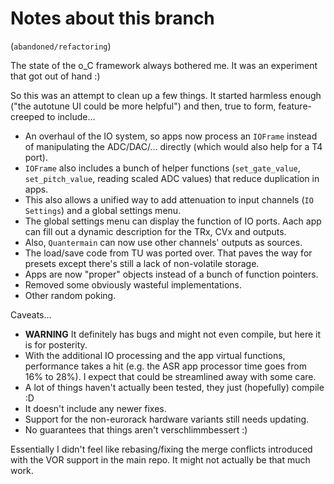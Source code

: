 # Notes about this branch
(`abandoned/refactoring`)

The state of the o\_C framework always bothered me. It was an experiment that got out of hand :)

So this was an attempt to clean up a few things. It started harmless enough ("the autotune UI could be more helpful") and then, true to form, feature-creeped to include...
- An overhaul of the IO system, so apps now process an `IOFrame` instead of manipulating the ADC/DAC/... directly (which would also help for a T4 port).
- `IOFrame` also includes a bunch of helper functions (`set_gate_value`, `set_pitch_value`, reading scaled ADC values) that reduce duplication in apps.
- This also allows a unified way to add attenuation to input channels (`IO Settings`) and a global settings menu.
- The global settings menu can display the function of IO ports. Aach app can fill out a dynamic description for the TRx, CVx and outputs.
- Also, `Quantermain` can now use other channels' outputs as sources.
- The load/save code from TU was ported over. That paves the way for presets except there's still a lack of non-volatile storage.
- Apps are now "proper" objects instead of a bunch of function pointers.
- Removed some obviously wasteful implementations.
- Other random poking.

Caveats...
- **WARNING** It definitely has bugs and might not even compile, but here it is for posterity.
- With the additional IO processing and the app virtual functions, performance takes a hit (e.g. the ASR app processor time goes from 16% to 28%). I expect that could be streamlined away with some care.
- A lot of things haven't actually been tested, they just (hopefully) compile :D
- It doesn't include any newer fixes.
- Support for the non-eurorack hardware variants still needs updating.
- No guarantees that things aren't verschlimmbessert :)

Essentially I didn't feel like rebasing/fixing the merge conflicts introduced with the VOR support in the main repo. It might not actually be that much work.

